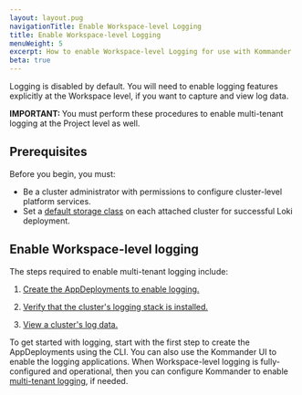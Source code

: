 ```yaml
---
layout: layout.pug
navigationTitle: Enable Workspace-level Logging
title: Enable Workspace-level Logging
menuWeight: 5
excerpt: How to enable Workspace-level Logging for use with Kommander
beta: true
---
```


<!-- markdownlint-disable MD030 -->

Logging is disabled by default. You will need to enable logging features explicitly at the Workspace level, if you want to capture and view log data.

<p class="message--important"><strong>IMPORTANT: </strong>You must perform these procedures to enable multi-tenant logging at the Project level as well.</p>

## Prerequisites

Before you begin, you must:

-  Be a cluster administrator with permissions to configure cluster-level platform services.
- Set a [default storage class](../../clusters/attach-cluster/requirements-for-attaching/#default-storageclass) on each attached cluster for successful Loki deployment.

## Enable Workspace-level logging

The steps required to enable multi-tenant logging include:

1.  [Create the AppDeployments to enable logging.](../../logging/enable-logging/create-appdeployment-workspace)

1.  [Verify that the cluster's logging stack is installed.](../../logging/enable-logging/verify-cluster-logstack)

1.  [View a cluster's log data.](../../logging/enable-logging/view-cluster-logdata)

To get started with logging, start with the first step to create the AppDeployments using the CLI. You can also use the Kommander UI to enable the logging applications. When Workspace-level logging is fully-configured and operational, then you can configure Kommander to enable [multi-tenant logging](../multi-tenant-logging), if needed.
